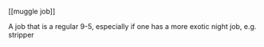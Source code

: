  [[muggle job]]

A job that is a regular 9-5, especially if one has a more exotic night job, e.g. stripper